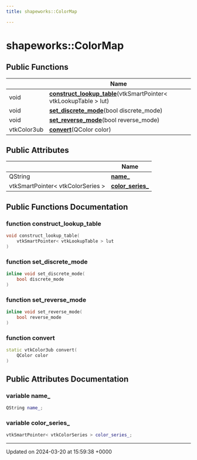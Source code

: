 ```yaml
---
title: shapeworks::ColorMap

---
```


# shapeworks::ColorMap





## Public Functions

|                | Name           |
| -------------- | -------------- |
| void | **[construct_lookup_table](../Classes/classshapeworks_1_1ColorMap.md#function-construct-lookup-table)**(vtkSmartPointer< vtkLookupTable > lut) |
| void | **[set_discrete_mode](../Classes/classshapeworks_1_1ColorMap.md#function-set-discrete-mode)**(bool discrete_mode) |
| void | **[set_reverse_mode](../Classes/classshapeworks_1_1ColorMap.md#function-set-reverse-mode)**(bool reverse_mode) |
| vtkColor3ub | **[convert](../Classes/classshapeworks_1_1ColorMap.md#function-convert)**(QColor color) |

## Public Attributes

|                | Name           |
| -------------- | -------------- |
| QString | **[name_](../Classes/classshapeworks_1_1ColorMap.md#variable-name-)**  |
| vtkSmartPointer< vtkColorSeries > | **[color_series_](../Classes/classshapeworks_1_1ColorMap.md#variable-color-series-)**  |

## Public Functions Documentation

### function construct_lookup_table

```cpp
void construct_lookup_table(
    vtkSmartPointer< vtkLookupTable > lut
)
```


### function set_discrete_mode

```cpp
inline void set_discrete_mode(
    bool discrete_mode
)
```


### function set_reverse_mode

```cpp
inline void set_reverse_mode(
    bool reverse_mode
)
```


### function convert

```cpp
static vtkColor3ub convert(
    QColor color
)
```


## Public Attributes Documentation

### variable name_

```cpp
QString name_;
```


### variable color_series_

```cpp
vtkSmartPointer< vtkColorSeries > color_series_;
```


-------------------------------

Updated on 2024-03-20 at 15:59:38 +0000